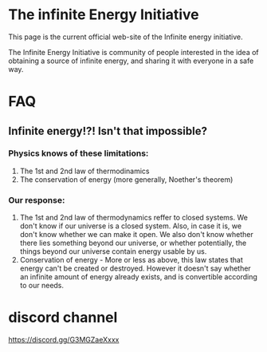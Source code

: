 # The infinite Energy Initiative

This page is the current official web-site of the Infinite energy initiative.

The Infinite Energy Initiative is community of people interested in the idea of obtaining a source of infinite energy, and sharing it with everyone in a safe way.

# FAQ
## Infinite energy!?! Isn't that impossible?
### Physics knows of these limitations:
1. The 1st and 2nd law of thermodinamics
2. The conservation of energy (more generally, Noether's theorem)

### Our response:
1. The 1st and 2nd law of thermodynamics reffer to closed systems. We don't know if our universe is a closed system. Also, in case it is, we don't know whether we can make it open. We also don't know whether there lies something beyond our universe, or whether potentially, the things beyond our universe contain energy usable by us.
2. Conservation of energy - More or less as above, this law states that energy can't be created or destroyed. However it doesn't say whether an infinite amount of energy already exists, and is convertible according to our needs.

# discord channel
https://discord.gg/G3MGZaeXxxx
